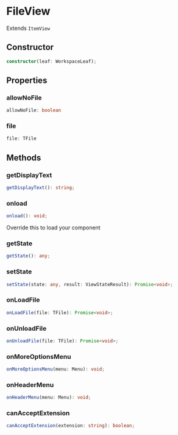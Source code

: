 # FileView

Extends `ItemView`

## Constructor

```ts
constructor(leaf: WorkspaceLeaf);
```

## Properties

### allowNoFile

```ts
allowNoFile: boolean
```

### file

```ts
file: TFile
```

## Methods

### getDisplayText

```ts
getDisplayText(): string;
```

### onload

```ts
onload(): void;
```

Override this to load your component

### getState

```ts
getState(): any;
```

### setState

```ts
setState(state: any, result: ViewStateResult): Promise<void>;
```

### onLoadFile

```ts
onLoadFile(file: TFile): Promise<void>;
```

### onUnloadFile

```ts
onUnloadFile(file: TFile): Promise<void>;
```

### onMoreOptionsMenu

```ts
onMoreOptionsMenu(menu: Menu): void;
```

### onHeaderMenu

```ts
onHeaderMenu(menu: Menu): void;
```

### canAcceptExtension

```ts
canAcceptExtension(extension: string): boolean;
```
